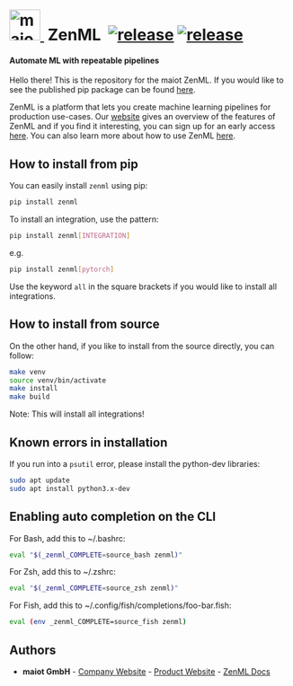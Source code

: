 <h1>
  <a href="https://maiot.io">
    <img src=https://maiot.io/assets/images/maiot.png alt="maiot ZenML" width=55>
  </a>
  &nbsp;ZenML&nbsp;
  <a href="https://docs.maiot.io"><img alt="release" src=https://img.shields.io/badge/-docs-26CB7C></a>
  <a href="https://github.com/maiot-io/zenml/releases"><img alt="release" src=https://img.shields.io/github/v/tag/maiot-io/zenml?color=431d93></a>
</h1>

#### Automate ML with repeatable pipelines

<!---
    <img src=https://gblobscdn.gitbook.com/assets%2F-MCl0MaN3pJfPa2vq2Rb%2F-MJSVuyKMUm7L-4iDzD1%2F-MJSVynHi27dMZrQHXwE%2Farchitectural-overview.png alt="maiot ZenML">
-->

Hello there! This is the repository for the  maiot ZenML. If you would like to see the published 
pip package can be found [here](https://pypi.org/project/zenml).

ZenML is a platform that lets you create machine learning pipelines for production use-cases.
Our [website](https://maiot.io) gives an overview of the features of ZenML and if you find 
it interesting, you can sign up for an early access [here](https://maiot.io/#early-access). You can also learn 
more about how to use ZenML [here](https://docs.maiot.io).

## How to install from pip

You can easily install `zenml` using pip:
```bash
pip install zenml
```

To install an integration, use the pattern:

```bash
pip install zenml[INTEGRATION]
```

e.g.
```bash
pip install zenml[pytorch]
```

Use the keyword `all` in the square brackets if you would like to install all integrations.

## How to install from source
On the other hand, if you like to install from the source directly, you can follow:
```bash
make venv
source venv/bin/activate
make install
make build
```

Note: This will install all integrations!

## Known errors in installation
If you run into a `psutil` error, please install the python-dev libraries:

```bash
sudo apt update
sudo apt install python3.x-dev
```

## Enabling auto completion on the CLI

For Bash, add this to ~/.bashrc:
```bash
eval "$(_zenml_COMPLETE=source_bash zenml)"
```

For Zsh, add this to ~/.zshrc:
```bash
eval "$(_zenml_COMPLETE=source_zsh zenml)"
```

For Fish, add this to ~/.config/fish/completions/foo-bar.fish:
```bash
eval (env _zenml_COMPLETE=source_fish zenml)
```

## Authors

* **maiot GmbH** - [Company Website](https://maiot.io) - [Product Website](https://zenml.io) - [ZenML Docs](https://docs.maiot.io)